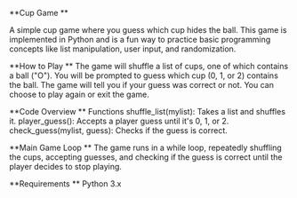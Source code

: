**Cup Game
**

A simple cup game where you guess which cup hides the ball. This game is implemented in Python and is a fun way to practice basic programming concepts like list manipulation, user input, and randomization.

**How to Play
**
The game will shuffle a list of cups, one of which contains a ball ("O").
You will be prompted to guess which cup (0, 1, or 2) contains the ball.
The game will tell you if your guess was correct or not.
You can choose to play again or exit the game.

**Code Overview
**
Functions
shuffle_list(mylist): Takes a list and shuffles it.
player_guess(): Accepts a player guess until it's 0, 1, or 2.
check_guess(mylist, guess): Checks if the guess is correct.

**Main Game Loop
**
The game runs in a while loop, repeatedly shuffling the cups, accepting guesses, and checking if the guess is correct until the player decides to stop playing.

**Requirements
**
Python 3.x
